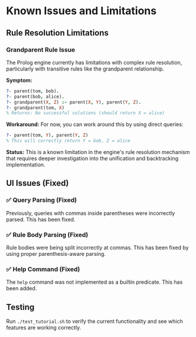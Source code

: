 # Known Issues and Limitations

## Rule Resolution Limitations

### Grandparent Rule Issue
The Prolog engine currently has limitations with complex rule resolution, particularly with transitive rules like the grandparent relationship.

**Symptom:**
```prolog
?- parent(tom, bob).
?- parent(bob, alice).
?- grandparent(X, Z) :- parent(X, Y), parent(Y, Z).
?- grandparent(tom, X)
% Returns: No successful solutions (should return X = alice)
```

**Workaround:**
For now, you can work around this by using direct queries:
```prolog
?- parent(tom, Y), parent(Y, Z)
% This will correctly return Y = bob, Z = alice
```

**Status:** This is a known limitation in the engine's rule resolution mechanism that requires deeper investigation into the unification and backtracking implementation.

## UI Issues (Fixed)

### ✅ Query Parsing (Fixed)
Previously, queries with commas inside parentheses were incorrectly parsed. This has been fixed.

### ✅ Rule Body Parsing (Fixed)  
Rule bodies were being split incorrectly at commas. This has been fixed by using proper parenthesis-aware parsing.

### ✅ Help Command (Fixed)
The `help` command was not implemented as a builtin predicate. This has been added.

## Testing

Run `./test_tutorial.sh` to verify the current functionality and see which features are working correctly.